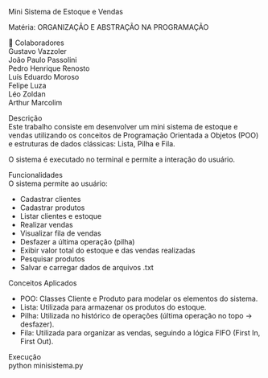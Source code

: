Mini Sistema de Estoque e Vendas  

Matéria: ORGANIZAÇÃO E ABSTRAÇÃO NA PROGRAMAÇÃO

👥 Colaboradores  
Gustavo Vazzoler  
João Paulo Passolini  
Pedro Henrique Renosto  
Luís Eduardo Moroso  
Felipe Luza  
Léo Zoldan  
Arthur Marcolim  

Descrição  
Este trabalho consiste em desenvolver um mini sistema de estoque e vendas utilizando os conceitos de Programação Orientada a Objetos (POO) e estruturas de dados clássicas: Lista, Pilha e Fila.  

O sistema é executado no terminal e permite a interação do usuário.     

Funcionalidades  
O sistema permite ao usuário:  
- Cadastrar clientes  
- Cadastrar produtos  
- Listar clientes e estoque  
- Realizar vendas  
- Visualizar fila de vendas  
- Desfazer a última operação (pilha)  
- Exibir valor total do estoque e das vendas realizadas  
- Pesquisar produtos  
- Salvar e carregar dados de arquivos .txt  

Conceitos Aplicados  
- POO: Classes Cliente e Produto para modelar os elementos do sistema.  
- Lista: Utilizada para armazenar os produtos do estoque.  
- Pilha: Utilizada no histórico de operações (última operação no topo → desfazer).  
- Fila: Utilizada para organizar as vendas, seguindo a lógica FIFO (First In, First Out).  

Execução  
python minisistema.py  
